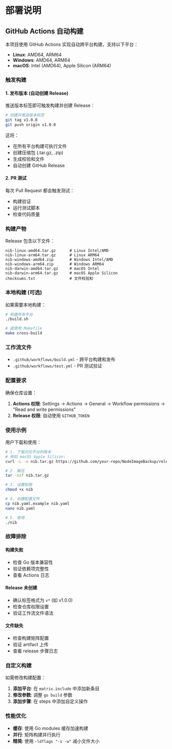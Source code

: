 # 部署说明

## GitHub Actions 自动构建

本项目使用 GitHub Actions 实现自动跨平台构建，支持以下平台：

- **Linux**: AMD64, ARM64
- **Windows**: AMD64, ARM64  
- **macOS**: Intel (AMD64), Apple Silicon (ARM64)

### 触发构建

#### 1. 发布版本 (自动创建 Release)

推送版本标签即可触发构建并创建 Release：

```bash
# 创建并推送版本标签
git tag v1.0.0
git push origin v1.0.0
```

这将：
- 在所有平台构建可执行文件
- 创建压缩包 (.tar.gz, .zip)
- 生成校验和文件
- 自动创建 GitHub Release

#### 2. PR 测试

每次 Pull Request 都会触发测试：
- 构建验证
- 运行测试脚本
- 检查代码质量

### 构建产物

Release 包含以下文件：

```
nib-linux-amd64.tar.gz      # Linux Intel/AMD
nib-linux-arm64.tar.gz      # Linux ARM64
nib-windows-amd64.zip       # Windows Intel/AMD
nib-windows-arm64.zip       # Windows ARM64
nib-darwin-amd64.tar.gz     # macOS Intel
nib-darwin-arm64.tar.gz     # macOS Apple Silicon
checksums.txt               # 文件校验和
```

### 本地构建 (可选)

如果需要本地构建：

```bash
# 构建所有平台
./build.sh

# 或使用 Makefile
make cross-build
```

### 工作流文件

- `.github/workflows/build.yml` - 跨平台构建和发布
- `.github/workflows/test.yml` - PR 测试验证

### 配置要求

确保仓库设置：
1. **Actions 权限**: Settings → Actions → General → Workflow permissions → "Read and write permissions"
2. **Release 权限**: 自动使用 `GITHUB_TOKEN`

### 使用示例

用户下载和使用：

```bash
# 1. 下载对应平台的版本
# 例如 macOS Apple Silicon:
curl -L -o nib.tar.gz https://github.com/your-repo/NodeImageBackup/releases/latest/download/nib-darwin-arm64.tar.gz

# 2. 解压
tar -xzf nib.tar.gz

# 3. 设置权限
chmod +x nib

# 4. 创建配置文件
cp nib.yaml.example nib.yaml
nano nib.yaml

# 5. 使用
./nib
```

### 故障排除

#### 构建失败
- 检查 Go 版本兼容性
- 验证依赖项完整性
- 查看 Actions 日志

#### Release 未创建
- 确认标签格式为 `v*` (如 v1.0.0)
- 检查仓库权限设置
- 验证工作流文件语法

#### 文件缺失
- 检查构建矩阵配置
- 验证 artifact 上传
- 查看 release 步骤日志

### 自定义构建

如需修改构建配置：

1. **添加平台**: 在 `matrix.include` 中添加新条目
2. **修改参数**: 调整 `go build` 参数
3. **添加步骤**: 在 steps 中添加自定义操作

### 性能优化

- **缓存**: 使用 Go modules 缓存加速构建
- **并行**: 矩阵构建并行执行
- **精简**: 使用 `-ldflags "-s -w"` 减小文件大小 